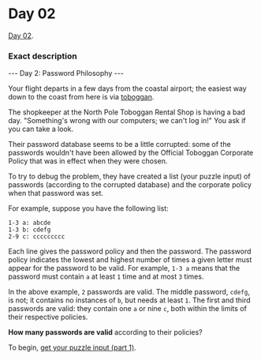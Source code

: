 # Day 02

[Day 02](https://adventofcode.com/2020/day/2).

### Exact description
--- Day 2: Password Philosophy ---

Your flight departs in a few days from the coastal airport; the easiest way down to the coast from here is via [toboggan](https://en.wikipedia.org/wiki/Toboggan).

The shopkeeper at the North Pole Toboggan Rental Shop is having a bad day. "Something's wrong with our computers; we can't log in!" You ask if you can take a look.

Their password database seems to be a little corrupted: some of the passwords wouldn't have been allowed by the Official Toboggan Corporate Policy that was in effect when they were chosen.

To try to debug the problem, they have created a list (your puzzle input) of passwords (according to the corrupted database) and the corporate policy when that password was set.

For example, suppose you have the following list:

```
1-3 a: abcde
1-3 b: cdefg
2-9 c: ccccccccc
```

Each line gives the password policy and then the password. The password policy indicates the lowest and highest number of times a given letter must appear for the password to be valid. For example, ```1-3 a``` means that the password must contain ```a``` at least ```1``` time and at most ```3``` times.

In the above example, ```2``` passwords are valid. The middle password, ```cdefg```, is not; it contains no instances of ```b```, but needs at least ```1```. The first and third passwords are valid: they contain one ```a``` or nine ```c```, both within the limits of their respective policies.

**How many passwords are valid** according to their policies?

To begin, [get your puzzle input (part 1)](https://adventofcode.com/2020/day/2/input).
